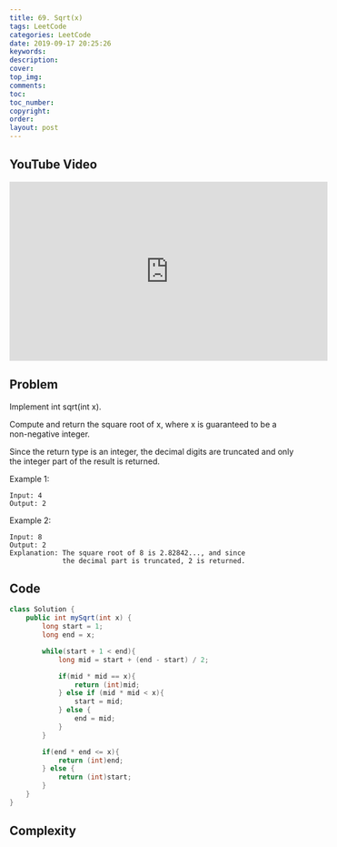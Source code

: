 ```yaml
---
title: 69. Sqrt(x)
tags: LeetCode
categories: LeetCode
date: 2019-09-17 20:25:26
keywords:
description:
cover:
top_img:
comments:
toc:
toc_number:
copyright:
order:
layout: post
---
```


## YouTube Video

<iframe width="560" height="315" src="https://www.youtube.com/embed/JrBlp8xWqSg" frameborder="0" allow="accelerometer; autoplay; encrypted-media; gyroscope; picture-in-picture" allowfullscreen></iframe>

## Problem

Implement int sqrt(int x).

Compute and return the square root of x, where x is guaranteed to be a non-negative integer.

Since the return type is an integer, the decimal digits are truncated and only the integer part of the result is returned.

Example 1:

```
Input: 4
Output: 2
```

Example 2:

```
Input: 8
Output: 2
Explanation: The square root of 8 is 2.82842..., and since
             the decimal part is truncated, 2 is returned.
```

## Code

```java
class Solution {
    public int mySqrt(int x) {
        long start = 1;
        long end = x;

        while(start + 1 < end){
            long mid = start + (end - start) / 2;

            if(mid * mid == x){
                return (int)mid;
            } else if (mid * mid < x){
                start = mid;
            } else {
                end = mid;
            }
        }

        if(end * end <= x){
            return (int)end;
        } else {
            return (int)start;
        }
    }
}
```

## Complexity
